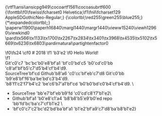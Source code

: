 {\rtf1\ansi\ansicpg949\cocoartf1561\cocoasubrtf600
{\fonttbl\f0\fswiss\fcharset0 Helvetica;\f1\fnil\fcharset129 AppleSDGothicNeo-Regular;}
{\colortbl;\red255\green255\blue255;}
{\*\expandedcolortbl;;}
\paperw11900\paperh16840\margl1440\margr1440\vieww15240\viewh12960\viewkind0
\pard\tx566\tx1133\tx1700\tx2267\tx2834\tx3401\tx3968\tx4535\tx5102\tx5669\tx6236\tx6803\pardirnatural\partightenfactor0

\f0\fs24 \cf0 # 2018
\f1 \'b3\'e2
\f0  Hello World!  
\f1 \
Git\'c0\'c7 \'bc\'bc\'b0\'e8\'bf\'a1 \'bf\'c0\'bd\'c5 \'b0\'cd\'c0\'bb \'c8\'af\'bf\'b5\'c7\'d5\'b4\'cf\'b4\'d9.\
SourceTree\'bf\'cd Github\'b8\'a6 \'c0\'cc\'bf\'eb\'c7\'d8 Git\'c0\'bb \'b9\'e8\'bf\'f6\'ba\'be\'bd\'c3\'b4\'d9. \
\'b8\'f1\'c2\'f7\'b4\'c2 \'be\'c6\'b7\'a1\'bf\'cd \'b0\'b0\'bd\'c0\'b4\'cf\'b4\'d9. \
- SourceTree \'bb\'e7\'bf\'eb\'b9\'fd \'c0\'cd\'c8\'f7\'b1\'e2\
- Github\'bf\'a1 \'b0\'e8\'c1\'a4 \'b8\'b8\'b5\'e9\'b0\'ed repo \'bb\'fd\'bc\'ba\'c7\'cf\'b1\'e2 \
- \'bf\'c0\'c7\'c2\'bc\'d2\'bd\'ba\'bf\'a1 \'b1\'e2\'bf\'a9\'c7\'d8\'ba\'b8\'b1\'e2}